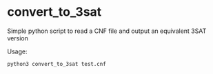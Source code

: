 # convert_to_3sat

Simple python script to read a CNF file and output an equivalent 3SAT version

Usage:
```
python3 convert_to_3sat test.cnf
```
